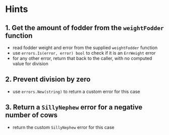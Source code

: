 # Hints

## 1. Get the amount of fodder from the `weightFodder` function

* read fodder weight and error from the supplied `weightFodder` function
* use `errors.Is(error, error) bool` to check if it is an `ErrWeight` error
* for any other error, return that back to the caller, with no computed value for division

## 2. Prevent division by zero

* use `errors.New(string)` to return a custom error for this case

## 3. Return a `SillyNephew` error for a negative number of cows

* return the custom `SillyNephew` error for this case
